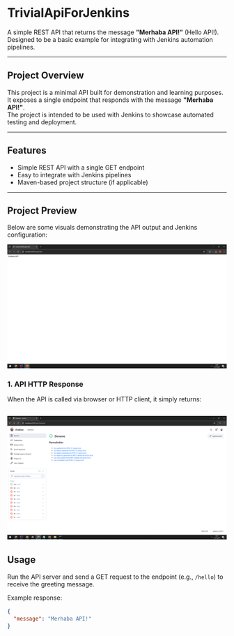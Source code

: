 # TrivialApiForJenkins

A simple REST API that returns the message **"Merhaba API!"** (Hello API!).  
Designed to be a basic example for integrating with Jenkins automation pipelines.

---

## Project Overview

This project is a minimal API built for demonstration and learning purposes.  
It exposes a single endpoint that responds with the message **"Merhaba API!"**.  
The project is intended to be used with Jenkins to showcase automated testing and deployment.

---

## Features

- Simple REST API with a single GET endpoint  
- Easy to integrate with Jenkins pipelines  
- Maven-based project structure (if applicable)  

---

## Project Preview

Below are some visuals demonstrating the API output and Jenkins configuration:

![API Output](MerhabaAPI.PNG)

### 1. API HTTP Response

When the API is called via browser or HTTP client, it simply returns:

![Jenkins Configuration](successfulconfiguration.PNG)
---

## Usage

Run the API server and send a GET request to the endpoint (e.g., `/hello`) to receive the greeting message.

Example response:
```json
{
  "message": "Merhaba API!"
}
